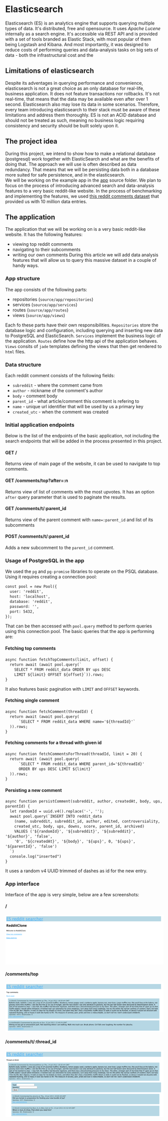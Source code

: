 # Elasticsearch
Elasticsearch (ES) is an analytics engine that supports querying multiple types of data. It's distributed, free and opensource. It uses *Apache Lucene* internally as a search engine. It's accessible via REST API and is provided with a set of tools branded as Elastic Stack, with most popular of them being Logstash and Kibana. And most importantly, it was designed to reduce costs of performing queries and data-analysis tasks on big sets of data - both the infrastructural cost and the 

## Limitations of elasticsearch
Despite its adventages in querying performance and convenience, elasticsearch is not a great choice as an only database for real-life, business application. It does not feature transactions nor rollbacks. It's not real-time, that means that the data may be available even after over 1 second. Elasticsearch also may lose its data in some scenarios. Therefore, every team introducing elasticsearch to their stack must be aware of these limitations and address them thoroughly. ES is not an ACID database and should not be treated as such, meaning no business logic requiring consistency and security should be built solely upon it.

## The project idea
During this project, we intend to show how to make a relational database (postgresql) work together with ElasticSearch and what are the benefits of doing that. The approach we will use is often described as data redundancy. That means that we will be persisting data both in a database more suited for safe persistence, and in the elasticsearch.  
We will be working on the example app in the [app](../source/app) source folder. We plan to focus on the process of introducing advanced search and data-analysis features to a very basic reddit-like website. In the process of benchmarking and implementing the features, we used [this reddit comments dataset](https://files.pushshift.io/reddit/comments/) that provided us with 10 million data entries.

## The application
The application that we will be working on is a very basic reddit-like website. It has the following features: 
 * viewing top reddit comments
 * navigating to their subcomments
 * writing our own comments
During this article we will add data analysis features that will allow us to query this massive dataset in a couple of handy ways. 

### App structure
The app consists of the following parts:
 - repositories (`source/app/repositories`)
 - services (`source/app/services`)
 - routes (`source/app/routes`)
 - views (`source/app/views`)

Each fo these parts have their own responsibilities. `Repositories` store the database logic and configuration, including querying and inserting new data to PostgreSQL and ElasticSearch. `Services` implement the business logic of the application. `Routes` define how the http api of the application behaves. `Views` consits of `jade` templates defining the views that then get rendered to `html` files. 

### Data structure
Each reddit comment consists of the following fields:
 - `subreddit` - where the comment came from
 - `author` - nickname of the comment's author
 - `body` - comment body
 - `parent_id` - what article/comment this comment is refering to
 - `name` - unique url identifier that will be used by us a primary key
 - `created_utc` - when the comment was created

### Initial application endpoints
Below is the list of the endpoints of the basic application, not including the search endpoints that will be added in the process presented in this project.

#### GET /
Returns view of main page of the website, it can be used to navigate to top comments.

#### GET /comments/top?after=:n
Returns view of list of comments with the most upvotes. It has an option `after` query parameter that is used to paginate the results.

#### GET /comments/t/:parent_id
Returns view of the parent comment with `name=:parent_id` and list of its subcomments

#### POST /comments/t/:parent_id
Adds a new subcomment to the `parent_id` comment.

### Usage of PostgreSQL in the app
We used the `pg` and `pg-promise` libraries to operate on the PSQL database. Using it requires creating a connection pool:
```
const pool = new Pool({
  user: 'reddit',
  host: 'localhost',
  database: 'reddit',
  password: '',
  port: 5432,
});
```
That can be then accessed with `pool.query` method to perform queries using this connection pool. The basic queries that the app is performing are:

#### Fetching top comments
```
async function fetchTopComments(limit, offset) {
  return await (await pool.query(`
    SELECT * FROM reddit_data ORDER BY ups DESC 
    LIMIT ${limit} OFFSET ${offset}`)).rows;
}
```
It also features basic pagination with `LIMIT` and `OFFSET` keywords.

#### Fetching single comment
```
async function fetchComment(threadId) {
  return await (await pool.query(
      `SELECT * FROM reddit_data WHERE name='${threadId}'`
  )).rows;
}
```

#### Fetching comments for a thread with given id
```
async function fetchCommentsForThread(threadId, limit = 20) {
  return await (await pool.query(
      `SELECT * FROM reddit_data WHERE parent_id='${threadId}' 
      ORDER BY ups DESC LIMIT ${limit}`
  )).rows;
}
```

#### Persisting a new comment
```
async function persistComment(subreddit, author, createdAt, body, ups, parentId) {
  let randomId = uuid.v4().replace('-', '');
  await pool.query(`INSERT INTO reddit_data 
    (name, subreddit, subreddit_id, author, edited, controversiality, 
    created_utc, body, ups, downs, score, parent_id, archived) 
    VALUES ('${randomId}', '${subreddit}', '${subreddit}', '${author}', 'false', 
    '0', '${createdAt}', '${body}', '${ups}', 0, '${ups}', '${parentId}', 'false')
  `)
  console.log("inserted")
}
```
It uses a random v4 UUID trimmed of dashes as id for the new entry.


### App interface
Interface of the app is very simple, below are a few screenshots:

#### /
![alt text](./images/1-index.png)

#### /comments/top
![alt text](./images/1-top-comments.png)

#### /comments/t/:thread_id
![alt text](./images/1-thread.png)
